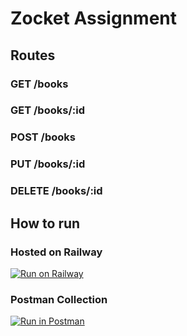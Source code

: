 # Zocket Assignment

## Routes

### GET /books

### GET /books/:id

### POST /books

### PUT /books/:id

### DELETE /books/:id

## How to run

### Hosted on Railway

[![Run on Railway](https://railway.app/button.svg)](https://zocket-assignment-production.up.railway.app/)

### Postman Collection

[![Run in Postman](https://run.pstmn.io/button.svg)](https://elements.getpostman.com/redirect?entityId=15886762-4552b172-3fa7-416e-8d9e-268fea517cab&entityType=collection)
